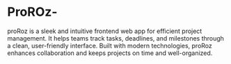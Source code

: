 # ProROz-
proRoz is a sleek and intuitive frontend web app for efficient project management. It helps teams track tasks, deadlines, and milestones through a clean, user-friendly interface. Built with modern technologies, proRoz enhances collaboration and keeps projects on time and well-organized.
